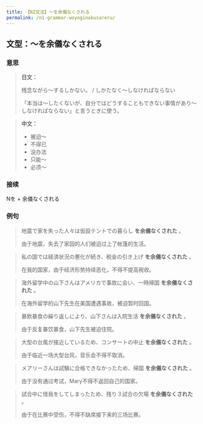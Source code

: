 ```yaml
---
title: 【N2文法】〜を余儀なくされる
permalink: /n1-grammar-woyoginakusareru/
---
```


## 文型：〜を余儀なくされる

### 意思

> **日文：**
> 
> 残念ながら～するしかない。 / しかたなく～しなければならない
> 
> 「本当は～したくないが、自分ではどうすることもできない事情があり～しなければならない」と言うときに使う。

> **中文：**
>
> * 被迫～
> * 不得已
> * 没办法
> * 只能～
> * 必须～


### 接续

Nを + 余儀なくされる

### 例句

> 地震で家を失った人々は仮設テントでの暮らし **を余儀なくされた** 。
>
> 由于地震，失去了家园的人们被迫过上了帐篷的生活。

> 私の国では経済状況の悪化が続き、税金の引き上げ **を余儀なくされた** 。
>
> 在我的国家，由于经济形势持续恶化，不得不提高税收。

> 海外留学中の山下さんはアメリカで事故に会い、一時帰国 **を余儀なくされた** 。
>
> 在海外留学的山下先生在美国遭遇事故，被迫暂时回国。

> 暴飲暴食の繰り返しにより、山下さんは入院生活 **を余儀なくされた** 。
>
> 由于反复暴饮暴食，山下先生被迫住院。

> 大型の台風が接近しているため、コンサートの中止 **を余儀なくされた** 。
>
> 由于临近一场大型台风，音乐会不得不取消。

> メアリーさんは試験に合格できなかったため、帰国 **を余儀なくされた** 。
>
> 由于没有通过考试，Mary不得不返回自己的国家。

> 試合中に怪我をしてしまったため、残り３試合の欠場 **を余儀なくされた** 。
>
> 由于在比赛中受伤，不得不缺席接下来的三场比赛。